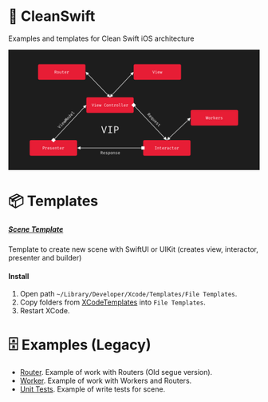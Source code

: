 # 🧬 CleanSwift

Examples and templates for Clean Swift iOS architecture

![Clean Swift Scheme](https://github.com/AlekseyPleshkov/CleanSwift/blob/master/Resources/cleanswift.jpg?raw=true)

# 📦 Templates

##### [Scene Template](https://github.com/AlekseyPleshkov/CleanSwift/tree/master/XCodeTemplates/Clean%20Swift%20Scene.xctemplate)
Template to create new scene with SwiftUI or UIKit (creates view, interactor, presenter and builder)

#### Install

1) Open path `~/Library/Developer/Xcode/Templates/File Templates`. 
2) Copy folders from [XCodeTemplates](https://github.com/AlekseyPleshkov/CleanSwift/tree/master/XCodeTemplates) into `File Templates`.
3) Restart XCode.

# 🗄 Examples (Legacy)

* [Router](https://github.com/AlekseyPleshkov/CleanSwift/tree/master/LegacyExamples/CleanSwiftRouter). Example of work with Routers (Old segue version). 
* [Worker](https://github.com/AlekseyPleshkov/CleanSwift/tree/master/LegacyExamples/CleanSwiftWorker). Example of work with Workers and Routers.
* [Unit Tests](https://github.com/AlekseyPleshkov/CleanSwift/tree/master/LegacyExamples/CleanSwiftTests). Example of write tests for scene.


